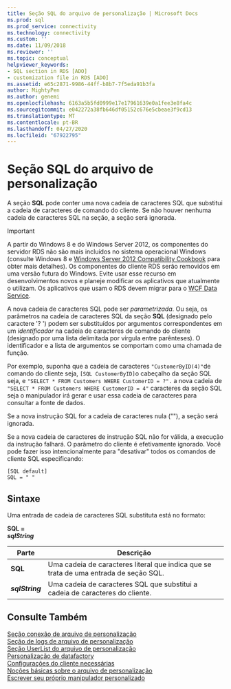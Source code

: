 ```yaml
---
title: Seção SQL do arquivo de personalização | Microsoft Docs
ms.prod: sql
ms.prod_service: connectivity
ms.technology: connectivity
ms.custom: ''
ms.date: 11/09/2018
ms.reviewer: ''
ms.topic: conceptual
helpviewer_keywords:
- SQL section in RDS [ADO]
- customization file in RDS [ADO]
ms.assetid: e65c2871-9986-44ff-b8b7-7f5eda91b3fa
author: MightyPen
ms.author: genemi
ms.openlocfilehash: 6163a5b5fd0999e17e17961639e0a1fee3e8fa4c
ms.sourcegitcommit: e042272a38fb646df05152c676e5cbeae3f9cd13
ms.translationtype: MT
ms.contentlocale: pt-BR
ms.lasthandoff: 04/27/2020
ms.locfileid: "67922795"
---
```

# <a name="customization-file-sql-section"></a>Seção SQL do arquivo de personalização
A seção **SQL** pode conter uma nova cadeia de caracteres SQL que substitui a cadeia de caracteres de comando do cliente. Se não houver nenhuma cadeia de caracteres SQL na seção, a seção será ignorada.  
  
> [!IMPORTANT]
>  A partir do Windows 8 e do Windows Server 2012, os componentes do servidor RDS não são mais incluídos no sistema operacional Windows (consulte Windows 8 e [Windows Server 2012 Compatibility Cookbook](https://www.microsoft.com/download/details.aspx?id=27416) para obter mais detalhes). Os componentes do cliente RDS serão removidos em uma versão futura do Windows. Evite usar esse recurso em desenvolvimentos novos e planeje modificar os aplicativos que atualmente o utilizam. Os aplicativos que usam o RDS devem migrar para o [WCF Data Service](https://go.microsoft.com/fwlink/?LinkId=199565).  
  
 A nova cadeia de caracteres SQL pode ser *parametrizada*. Ou seja, os parâmetros na cadeia de caracteres SQL da seção **SQL** (designado pelo caractere '? ') podem ser substituídos por argumentos correspondentes em um *identificador* na cadeia de caracteres de comando do cliente (designado por uma lista delimitada por vírgula entre parênteses). O identificador e a lista de argumentos se comportam como uma chamada de função.  
  
 Por exemplo, suponha que a cadeia de caracteres `"CustomerByID(4)"`de comando do cliente seja, `[SQL CustomerByID]`o cabeçalho da seção SQL seja, e `"SELECT * FROM Customers WHERE CustomerID = ?".` a nova cadeia de `"SELECT * FROM Customers WHERE CustomerID = 4"` caracteres da seção SQL seja o manipulador irá gerar e usar essa cadeia de caracteres para consultar a fonte de dados.  
  
 Se a nova instrução SQL for a cadeia de caracteres nula (""), a seção será ignorada.  
  
 Se a nova cadeia de caracteres de instrução SQL não for válida, a execução da instrução falhará. O parâmetro do cliente é efetivamente ignorado. Você pode fazer isso intencionalmente para "desativar" todos os comandos de cliente SQL especificando:  
  
```console
[SQL default]   
SQL = " "  
```  
  
## <a name="syntax"></a>Sintaxe  
 Uma entrada de cadeia de caracteres SQL substituta está no formato:  
  
 **SQL =**   
 ***sqlString***  
  
|Parte|Descrição|  
|----------|-----------------|  
|**SQL**|Uma cadeia de caracteres literal que indica que se trata de uma entrada de seção SQL.|  
|***sqlString***|Uma cadeia de caracteres SQL que substitui a cadeia de caracteres do cliente.|  
  
## <a name="see-also"></a>Consulte Também  
 [Seção conexão de arquivo de personalização](../../../ado/guide/remote-data-service/customization-file-connect-section.md)   
 [Seção de logs de arquivo de personalização](../../../ado/guide/remote-data-service/customization-file-logs-section.md)   
 [Seção UserList do arquivo de personalização](../../../ado/guide/remote-data-service/customization-file-userlist-section.md)   
 [Personalização de datafactory](../../../ado/guide/remote-data-service/datafactory-customization.md)   
 [Configurações do cliente necessárias](../../../ado/guide/remote-data-service/required-client-settings.md)   
 [Noções básicas sobre o arquivo de personalização](../../../ado/guide/remote-data-service/understanding-the-customization-file.md)   
 [Escrever seu próprio manipulador personalizado](../../../ado/guide/remote-data-service/writing-your-own-customized-handler.md)


